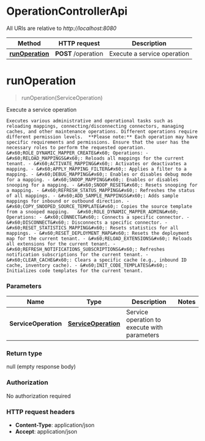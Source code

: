 # OperationControllerApi

All URIs are relative to *http://localhost:8080*

| Method | HTTP request | Description |
|------------- | ------------- | -------------|
| [**runOperation**](OperationControllerApi.md#runOperation) | **POST** /operation | Execute a service operation |


<a name="runOperation"></a>
# **runOperation**
> runOperation(ServiceOperation)

Execute a service operation

    Executes various administrative and operational tasks such as reloading mappings, connecting/disconnecting connectors, managing caches, and other maintenance operations. Different operations require different permission levels.  **Please note:** Each operation may have specific requirements and permissions. Ensure that the user has the necessary roles to perform the requested operation. &#x60;ROLE_DYNAMIC_MAPPER_CREATE&#x60; Operations: - &#x60;RELOAD_MAPPINGS&#x60;: Reloads all mappings for the current tenant. - &#x60;ACTIVATE_MAPPING&#x60;: Activates or deactivates a mapping. - &#x60;APPLY_MAPPING_FILTER&#x60;: Applies a filter to a mapping. - &#x60;DEBUG_MAPPING&#x60;: Enables or disables debug mode for a mapping. - &#x60;SNOOP_MAPPING&#x60;: Enables or disables snooping for a mapping. - &#x60;SNOOP_RESET&#x60;: Resets snooping for a mapping. - &#x60;REFRESH_STATUS_MAPPING&#x60;: Refreshes the status of all mappings. - &#x60;ADD_SAMPLE_MAPPINGS&#x60;: Adds sample mappings for inbound or outbound direction. - &#x60;COPY_SNOOPED_SOURCE_TEMPLATE&#x60;: Copies the source template from a snooped mapping.   &#x60;ROLE_DYNAMIC_MAPPER_ADMIN&#x60; Operations: - &#x60;CONNECT&#x60;: Connects a specific connector. - &#x60;DISCONNECT&#x60;: Disconnects a specific connector. - &#x60;RESET_STATISTICS_MAPPING&#x60;: Resets statistics for all mappings. - &#x60;RESET_DEPLOYMENT_MAP&#x60;: Resets the deployment map for the current tenant. - &#x60;RELOAD_EXTENSIONS&#x60;: Reloads all extensions for the current tenant. - &#x60;REFRESH_NOTIFICATIONS_SUBSCRIPTIONS&#x60;: Refreshes notification subscriptions for the current tenant. - &#x60;CLEAR_CACHE&#x60;: Clears a specific cache (e.g., inbound ID cache, inventory cache). - &#x60;INIT_CODE_TEMPLATES&#x60;: Initializes code templates for the current tenant.  

### Parameters

|Name | Type | Description  | Notes |
|------------- | ------------- | ------------- | -------------|
| **ServiceOperation** | [**ServiceOperation**](../Models/ServiceOperation.md)| Service operation to execute with parameters | |

### Return type

null (empty response body)

### Authorization

No authorization required

### HTTP request headers

- **Content-Type**: application/json
- **Accept**: application/json

